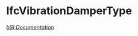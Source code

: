 IfcVibrationDamperType
======================
[_bSI
Documentation_](https://standards.buildingsmart.org/IFC/DEV/IFC4_2/FINAL/HTML/schema/ifcsharedcomponentelements/lexical/ifcvibrationdampertype.htm)


